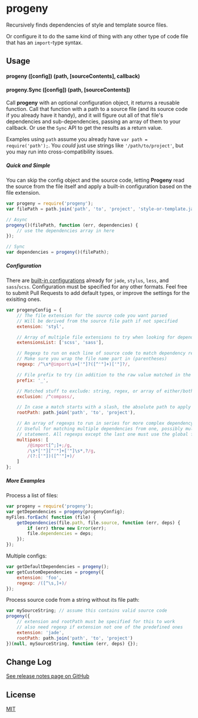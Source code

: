 progeny
=======
Recursively finds dependencies of style and template source files.

Or configure it to do the same kind of thing with any other type of code file
that has an `import`-type syntax.


Usage
-----
#### progeny ([config]) (path, [sourceContents], callback)
#### progeny.Sync ([config]) (path, [sourceContents])
Call **progeny** with an optional configuration object, it returns a reusable
function. Call that function with a path to a source file (and its
source code if you already have it handy), and it will figure out all of that
file's dependencies and sub-dependencies, passing an array of them to your
callback. Or use the `Sync` API to get the results as a return value.

Examples using `path` assume you already have `var path = require('path');`.
You _could_ just use strings like `'/path/to/project'`, but you may run into
cross-compatibility issues.

##### Quick and Simple
You can skip the config object and the source code, letting **Progeny** read
the source from the file itself and apply a built-in configuration based on the file extension.

```javascript
var progeny = require('progeny');
var filePath = path.join('path', 'to', 'project', 'style-or-template.jade');

// Async
progeny()(filePath, function (err, dependencies) {
    // use the dependencies array in here
});

// Sync
var dependencies = progeny()(filePath);
```

##### Configuration
There are
[built-in configurations](https://github.com/es128/progeny/blob/master/src/index.coffee#L7-L25)
already for `jade`, `stylus`, `less`, and `sass`/`scss`. Configuration must be
specified for any other formats. Feel free to submit Pull Requests to add
default types, or improve the settings for the exisiting ones.

```javascript
var progenyConfig = {
    // The file extension for the source code you want parsed
    // Will be derived from the source file path if not specified
    extension: 'styl',

    // Array of multiple file extensions to try when looking for dependencies
    extensionsList: ['scss', 'sass'],

    // Regexp to run on each line of source code to match dependency references
    // Make sure you wrap the file name part in (parentheses)
    regexp: /^\s*@import\s+['"]?([^'"]+)['"]?/,

    // File prefix to try (in addition to the raw value matched in the regexp)
    prefix: '_',

    // Matched stuff to exclude: string, regex, or array of either/both
    exclusion: /^compass/,

    // In case a match starts with a slash, the absolute path to apply
    rootPath: path.join('path', 'to', 'project'),

    // An array of regexps to run in series for more complex dependency parsing
    // Useful for matching multiple dependencies from one, possibly mult-line,
    // statement. All regexps except the last one must use the global flag.
    multipass: [
        /@import[^;]+;/g,
        /\s*['"][^'"]+['"]\s*,?/g,
        /(?:['"])([^'"]+)/
    ]
};
```

##### More Examples
Process a list of files:

```javascript
var progeny = require('progeny');
var getDependencies = progeny(progenyConfig);
myFiles.forEach( function (file) {
    getDependencies(file.path, file.source, function (err, deps) {
        if (err) throw new Error(err);
        file.dependencies = deps;
    });
});
```

Multiple configs:

```javascript
var getDefaultDependencies = progeny();
var getCustomDependencies = progeny({
    extension: 'foo',
    regexp: /([^\s,]+)/
});
```

Process source code from a string without its file path:

```javascript
var mySourceString; // assume this contains valid source code
progeny({
    // extension and rootPath must be specified for this to work
    // also need regexp if extension not one of the predefined ones
    extension: 'jade',
    rootPath: path.join('path', 'to', 'project')
})(null, mySourceString, function (err, deps) {});
```

Change Log
----------
[See release notes page on GitHub](https://github.com/es128/progeny/releases)

License
-------
[MIT](https://raw.github.com/es128/progeny/master/LICENSE)
